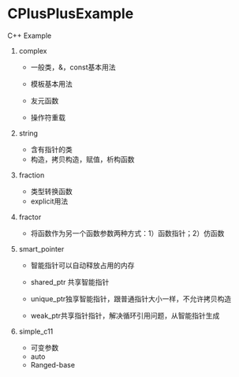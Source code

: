 # CPlusPlusExample
C++ Example
1. complex

   * 一般类，&，const基本用法

   * 模板基本用法

   * 友元函数

   * 操作符重载

2. string
   * 含有指针的类
   * 构造，拷贝构造，赋值，析构函数

3. fraction

   * 类型转换函数
   * explicit用法

4. fractor

   * 将函数作为另一个函数参数两种方式：1）函数指针；2）仿函数

5. smart_pointer

   * 智能指针可以自动释放占用的内存

   * shared_ptr 共享智能指针
   * unique_ptr独享智能指针，跟普通指针大小一样，不允许拷贝构造
   * weak_ptr共享指针指针，解决循环引用问题，从智能指针生成

6. simple_c11
   * 可变参数
   * auto
   * Ranged-base
